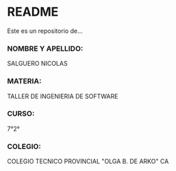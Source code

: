 # README #
Este es un repositorio de...

### NOMBRE Y APELLIDO: ###
SALGUERO NICOLAS

### MATERIA: ###
TALLER DE INGENIERIA DE SOFTWARE

### CURSO: ###
7°2°

### COLEGIO: ###
COLEGIO TECNICO PROVINCIAL "OLGA B. DE ARKO"
CA
